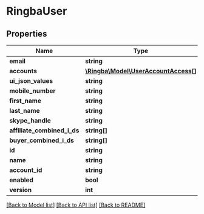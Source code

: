 # RingbaUser

## Properties
Name | Type | Description | Notes
------------ | ------------- | ------------- | -------------
**email** | **string** |  | [optional] 
**accounts** | [**\Ringba\Model\UserAccountAccess[]**](UserAccountAccess.md) |  | [optional] 
**ui_json_values** | **string** |  | [optional] 
**mobile_number** | **string** |  | [optional] 
**first_name** | **string** |  | [optional] 
**last_name** | **string** |  | [optional] 
**skype_handle** | **string** |  | [optional] 
**affiliate_combined_i_ds** | **string[]** |  | [optional] 
**buyer_combined_i_ds** | **string[]** |  | [optional] 
**id** | **string** |  | [optional] 
**name** | **string** |  | [optional] 
**account_id** | **string** |  | [optional] 
**enabled** | **bool** |  | [optional] 
**version** | **int** |  | [optional] 

[[Back to Model list]](../README.md#documentation-for-models) [[Back to API list]](../README.md#documentation-for-api-endpoints) [[Back to README]](../README.md)


